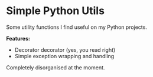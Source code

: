 # Simple Python Utils

Some utility functions I find useful on my Python projects.

**Features:**
* Decorator decorator (yes, you read right)
* Simple exception wrapping and handling

Completely disorganised at the moment.
